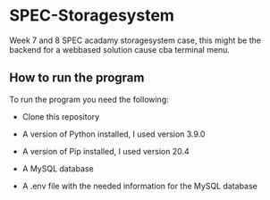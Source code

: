 # SPEC-Storagesystem

Week 7 and 8 SPEC acadamy storagesystem case, this might be the backend for a webbased solution cause cba terminal menu.

## How to run the program

To run the program you need the following:

- Clone this repository

- A version of Python installed, I used version 3.9.0

- A version of Pip installed, I used version 20.4

- A MySQL database

- A .env file with the needed information for the MySQL database
